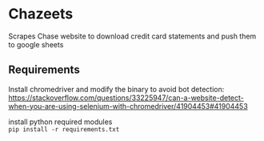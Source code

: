 # Chazeets
Scrapes Chase website to download credit card statements and push them to google sheets

## Requirements
Install chromedriver and modify the binary to avoid bot detection: 
https://stackoverflow.com/questions/33225947/can-a-website-detect-when-you-are-using-selenium-with-chromedriver/41904453#41904453

install python required modules  
`pip install -r requirements.txt`
